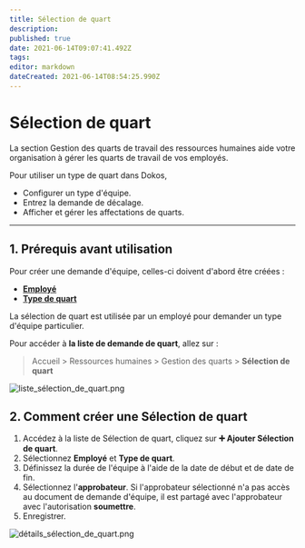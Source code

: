 ```yaml
---
title: Sélection de quart
description: 
published: true
date: 2021-06-14T09:07:41.492Z
tags: 
editor: markdown
dateCreated: 2021-06-14T08:54:25.990Z
---
```


# Sélection de quart

La section Gestion des quarts de travail des ressources humaines aide votre organisation à gérer les quarts de travail de vos employés.

Pour utiliser un type de quart dans Dokos,

- Configurer un type d'équipe.
- Entrez la demande de décalage.
- Afficher et gérer les affectations de quarts.

---

## 1. Prérequis avant utilisation

Pour créer une demande d'équipe, celles-ci doivent d'abord être créées :

- **[Employé](/dokos/hrms/cycle-de-vie/employee)**
- **[Type de quart](/dokos/hrms/quarts-et-presences/shift-type)**

La sélection de quart est utilisée par un employé pour demander un type d'équipe particulier.

Pour accéder à **la liste de demande de quart**, allez sur :

> Accueil > Ressources humaines > Gestion des quarts > **Sélection de quart**

![liste_sélection_de_quart.png](/content/rh/shift-request/liste_sélection_de_quart.png)

## 2. Comment créer une Sélection de quart

1. Accédez à la liste de Sélection de quart, cliquez sur **:heavy_plus_sign: Ajouter Sélection de quart**.
2. Sélectionnez **Employé** et **Type de quart**.
3. Définissez la durée de l'équipe à l'aide de la date de début et de date de fin.
4. Sélectionnez l'**approbateur**. Si l'approbateur sélectionné n'a pas accès au document de demande d'équipe, il est partagé avec l'approbateur avec l'autorisation **soumettre**.
5. Enregistrer.

![détails_sélection_de_quart.png](/content/rh/shift-request/détails_sélection_de_quart.png)